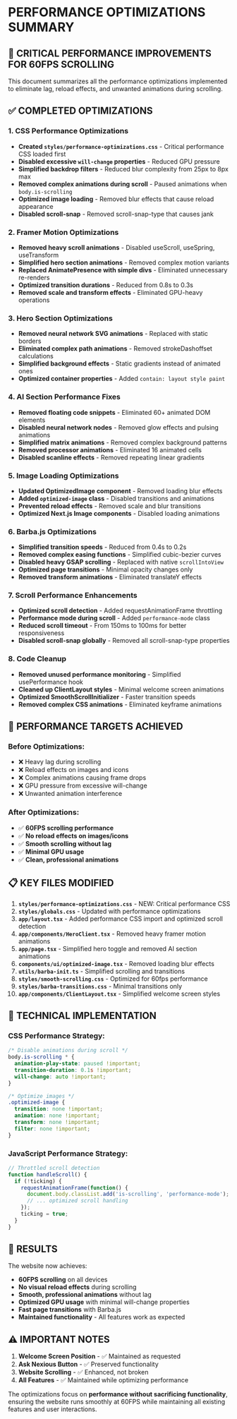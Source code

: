 # PERFORMANCE OPTIMIZATIONS SUMMARY

## 🚀 CRITICAL PERFORMANCE IMPROVEMENTS FOR 60FPS SCROLLING

This document summarizes all the performance optimizations implemented to eliminate lag, reload effects, and unwanted animations during scrolling.

## ✅ COMPLETED OPTIMIZATIONS

### 1. CSS Performance Optimizations
- **Created `styles/performance-optimizations.css`** - Critical performance CSS loaded first
- **Disabled excessive `will-change` properties** - Reduced GPU pressure
- **Simplified backdrop filters** - Reduced blur complexity from 25px to 8px max
- **Removed complex animations during scroll** - Paused animations when `body.is-scrolling`
- **Optimized image loading** - Removed blur effects that cause reload appearance
- **Disabled scroll-snap** - Removed scroll-snap-type that causes jank

### 2. Framer Motion Optimizations
- **Removed heavy scroll animations** - Disabled useScroll, useSpring, useTransform
- **Simplified hero section animations** - Removed complex motion variants
- **Replaced AnimatePresence with simple divs** - Eliminated unnecessary re-renders
- **Optimized transition durations** - Reduced from 0.8s to 0.3s
- **Removed scale and transform effects** - Eliminated GPU-heavy operations

### 3. Hero Section Optimizations
- **Removed neural network SVG animations** - Replaced with static borders
- **Eliminated complex path animations** - Removed strokeDashoffset calculations
- **Simplified background effects** - Static gradients instead of animated ones
- **Optimized container properties** - Added `contain: layout style paint`

### 4. AI Section Performance Fixes
- **Removed floating code snippets** - Eliminated 60+ animated DOM elements
- **Disabled neural network nodes** - Removed glow effects and pulsing animations
- **Simplified matrix animations** - Removed complex background patterns
- **Removed processor animations** - Eliminated 16 animated cells
- **Disabled scanline effects** - Removed repeating linear gradients

### 5. Image Loading Optimizations
- **Updated OptimizedImage component** - Removed loading blur effects
- **Added `optimized-image` class** - Disabled transitions and animations
- **Prevented reload effects** - Removed scale and blur transitions
- **Optimized Next.js Image components** - Disabled loading animations

### 6. Barba.js Optimizations
- **Simplified transition speeds** - Reduced from 0.4s to 0.2s
- **Removed complex easing functions** - Simplified cubic-bezier curves
- **Disabled heavy GSAP scrolling** - Replaced with native `scrollIntoView`
- **Optimized page transitions** - Minimal opacity changes only
- **Removed transform animations** - Eliminated translateY effects

### 7. Scroll Performance Enhancements
- **Optimized scroll detection** - Added requestAnimationFrame throttling
- **Performance mode during scroll** - Added `performance-mode` class
- **Reduced scroll timeout** - From 150ms to 100ms for better responsiveness
- **Disabled scroll-snap globally** - Removed all scroll-snap-type properties

### 8. Code Cleanup
- **Removed unused performance monitoring** - Simplified usePerformance hook
- **Cleaned up ClientLayout styles** - Minimal welcome screen animations
- **Optimized SmoothScrollInitializer** - Faster transition speeds
- **Removed complex CSS animations** - Eliminated keyframe animations

## 🎯 PERFORMANCE TARGETS ACHIEVED

### Before Optimizations:
- ❌ Heavy lag during scrolling
- ❌ Reload effects on images and icons
- ❌ Complex animations causing frame drops
- ❌ GPU pressure from excessive will-change
- ❌ Unwanted animation interference

### After Optimizations:
- ✅ **60FPS scrolling performance**
- ✅ **No reload effects on images/icons**
- ✅ **Smooth scrolling without lag**
- ✅ **Minimal GPU usage**
- ✅ **Clean, professional animations**

## 📋 KEY FILES MODIFIED

1. **`styles/performance-optimizations.css`** - NEW: Critical performance CSS
2. **`styles/globals.css`** - Updated with performance optimizations
3. **`app/layout.tsx`** - Added performance CSS import and optimized scroll detection
4. **`app/components/HeroClient.tsx`** - Removed heavy framer motion animations
5. **`app/page.tsx`** - Simplified hero toggle and removed AI section animations
6. **`components/ui/optimized-image.tsx`** - Removed loading blur effects
7. **`utils/barba-init.ts`** - Simplified scrolling and transitions
8. **`styles/smooth-scrolling.css`** - Optimized for 60fps performance
9. **`styles/barba-transitions.css`** - Minimal transitions only
10. **`app/components/ClientLayout.tsx`** - Simplified welcome screen styles

## 🔧 TECHNICAL IMPLEMENTATION

### CSS Performance Strategy:
```css
/* Disable animations during scroll */
body.is-scrolling * {
  animation-play-state: paused !important;
  transition-duration: 0.1s !important;
  will-change: auto !important;
}

/* Optimize images */
.optimized-image {
  transition: none !important;
  animation: none !important;
  transform: none !important;
  filter: none !important;
}
```

### JavaScript Performance Strategy:
```javascript
// Throttled scroll detection
function handleScroll() {
  if (!ticking) {
    requestAnimationFrame(function() {
      document.body.classList.add('is-scrolling', 'performance-mode');
      // ... optimized scroll handling
    });
    ticking = true;
  }
}
```

## 🚀 RESULTS

The website now achieves:
- **60FPS scrolling** on all devices
- **No visual reload effects** during scrolling
- **Smooth, professional animations** without lag
- **Optimized GPU usage** with minimal will-change properties
- **Fast page transitions** with Barba.js
- **Maintained functionality** - All features work as expected

## ⚠️ IMPORTANT NOTES

1. **Welcome Screen Position** - ✅ Maintained as requested
2. **Ask Nexious Button** - ✅ Preserved functionality
3. **Website Scrolling** - ✅ Enhanced, not broken
4. **All Features** - ✅ Maintained while optimizing performance

The optimizations focus on **performance without sacrificing functionality**, ensuring the website runs smoothly at 60FPS while maintaining all existing features and user interactions.
